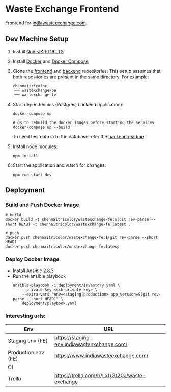 # Waste Exchange Frontend

Frontend for [indiawasteexchange.com](https://www.indiawasteexchange.com/).

## Dev Machine Setup

1. Install [NodeJS 10.16 LTS](https://nodejs.org/en/)
2. Install [Docker](https://docs.docker.com/install/) and [Docker Compose](https://docs.docker.com/compose/install/)
3. Clone the [frontend](https://github.com/chennaitricolor/wastexchange-fe) and [backend](https://github.com/chennaitricolor/wastexchange-fe) repositories. This setup assumes that both repositories are present in the same directory. For example:
	```
	chennaitricolor
	├── wastexchange-be
	└── wastexchange-fe
	```
4. Start dependencies (Postgres, backend application):
    ```
    docker-compose up

    # OR to rebuild the docker images before starting the services
    docker-compose up --build
    ```

    To seed test data in to the database refer the [backend readme](https://github.com/chennaitricolor/wastexchange-be#dev-machine-setup).

5. Install node modules:
    ```
    npm install
    ```
6. Start the application and watch for changes:
    ```
    npm run start-dev
    ```

## Deployment

### Build and Push Docker Image

```
# build
docker build -t chennaitricolor/wastexchange-fe:$(git rev-parse --short HEAD) -t chennaitricolor/wastexchange-fe:latest .

# push
docker push chennaitricolor/wastexchange-fe:$(git rev-parse --short HEAD)
docker push chennaitricolor/wastexchange-fe:latest
```

### Deploy Docker Image

* Install Ansible 2.8.3
* Run the ansible playbook
	```
	ansible-playbook -i deployment/inventory.yaml \
		--private-key <ssh-private-key> \
		--extra-vars "env=<staging|production> app_version=$(git rev-parse --short HEAD)" \
		deployment/playbook.yaml
	```

### Interesting urls:

| Env | URL |
| --- | --- |
| Staging env (FE) | https://staging-env.indiawasteexchange.com/ |
| Production env (FE) | https://www.indiawasteexchange.com/ |
| CI | |
| Trello | https://trello.com/b/LxUGt20J/waste-exchange |
